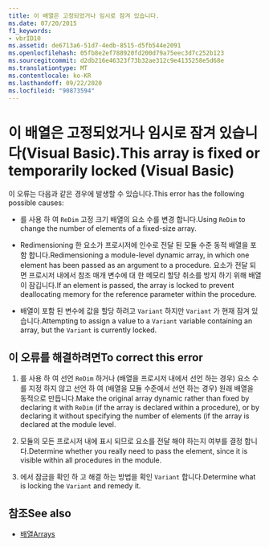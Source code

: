 ```yaml
---
title: 이 배열은 고정되었거나 임시로 잠겨 있습니다.
ms.date: 07/20/2015
f1_keywords:
- vbrID10
ms.assetid: de6713a6-51d7-4edb-8515-d5fb544e2091
ms.openlocfilehash: 05fb8e2ef788920fd200d79a75eec3d7c252b123
ms.sourcegitcommit: d2db216e46323f73b32ae312c9e4135258e5d68e
ms.translationtype: MT
ms.contentlocale: ko-KR
ms.lasthandoff: 09/22/2020
ms.locfileid: "90873594"
---
```

# <a name="this-array-is-fixed-or-temporarily-locked-visual-basic"></a><span data-ttu-id="1ec3e-102">이 배열은 고정되었거나 임시로 잠겨 있습니다(Visual Basic).</span><span class="sxs-lookup"><span data-stu-id="1ec3e-102">This array is fixed or temporarily locked (Visual Basic)</span></span>

<span data-ttu-id="1ec3e-103">이 오류는 다음과 같은 경우에 발생할 수 있습니다.</span><span class="sxs-lookup"><span data-stu-id="1ec3e-103">This error has the following possible causes:</span></span>  
  
- <span data-ttu-id="1ec3e-104">를 사용 하 여 `ReDim` 고정 크기 배열의 요소 수를 변경 합니다.</span><span class="sxs-lookup"><span data-stu-id="1ec3e-104">Using `ReDim` to change the number of elements of a fixed-size array.</span></span>  
  
- <span data-ttu-id="1ec3e-105">Redimensioning 한 요소가 프로시저에 인수로 전달 된 모듈 수준 동적 배열을 포함 합니다.</span><span class="sxs-lookup"><span data-stu-id="1ec3e-105">Redimensioning a module-level dynamic array, in which one element has been passed as an argument to a procedure.</span></span> <span data-ttu-id="1ec3e-106">요소가 전달 되 면 프로시저 내에서 참조 매개 변수에 대 한 메모리 할당 취소를 방지 하기 위해 배열이 잠깁니다.</span><span class="sxs-lookup"><span data-stu-id="1ec3e-106">If an element is passed, the array is locked to prevent deallocating memory for the reference parameter within the procedure.</span></span>  
  
- <span data-ttu-id="1ec3e-107">배열이 포함 된 변수에 값을 할당 하려고 `Variant` 하지만 `Variant` 가 현재 잠겨 있습니다.</span><span class="sxs-lookup"><span data-stu-id="1ec3e-107">Attempting to assign a value to a `Variant` variable containing an array, but the `Variant` is currently locked.</span></span>  
  
## <a name="to-correct-this-error"></a><span data-ttu-id="1ec3e-108">이 오류를 해결하려면</span><span class="sxs-lookup"><span data-stu-id="1ec3e-108">To correct this error</span></span>  
  
1. <span data-ttu-id="1ec3e-109">를 사용 하 여 선언 `ReDim` 하거나 (배열을 프로시저 내에서 선언 하는 경우) 요소 수를 지정 하지 않고 선언 하 여 (배열을 모듈 수준에서 선언 하는 경우) 원래 배열을 동적으로 만듭니다.</span><span class="sxs-lookup"><span data-stu-id="1ec3e-109">Make the original array dynamic rather than fixed by declaring it with `ReDim` (if the array is declared within a procedure), or by declaring it without specifying the number of elements (if the array is declared at the module level.</span></span>  
  
2. <span data-ttu-id="1ec3e-110">모듈의 모든 프로시저 내에 표시 되므로 요소를 전달 해야 하는지 여부를 결정 합니다.</span><span class="sxs-lookup"><span data-stu-id="1ec3e-110">Determine whether you really need to pass the element, since it is visible within all procedures in the module.</span></span>  
  
3. <span data-ttu-id="1ec3e-111">에서 잠금을 확인 하 고 해결 하는 방법을 확인 `Variant` 합니다.</span><span class="sxs-lookup"><span data-stu-id="1ec3e-111">Determine what is locking the `Variant` and remedy it.</span></span>  
  
## <a name="see-also"></a><span data-ttu-id="1ec3e-112">참조</span><span class="sxs-lookup"><span data-stu-id="1ec3e-112">See also</span></span>

- [<span data-ttu-id="1ec3e-113">배열</span><span class="sxs-lookup"><span data-stu-id="1ec3e-113">Arrays</span></span>](../../programming-guide/language-features/arrays/index.md)

